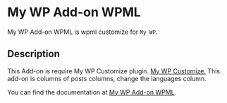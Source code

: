 # My WP Add-on WPML

My WP Add-on WPML is wpml customize for `My WP`.

## Description
This Add-on is require My WP Customize plugin. [My WP Customize.](https://mywpcustomize.com/)
This add-on is columns of posts columns, change the languages column.

You can find the documentation at
[My WP Add-on WPML](https://mywpcustomize.com/add_ons/add-on-wpml).
